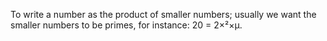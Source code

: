 To write a number as the product of smaller numbers; usually we want the
smaller numbers to be primes, for instance: 20 = 2×²×µ.
